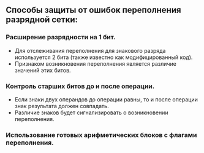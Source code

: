 ## Способы защиты от ошибок переполнения разрядной сетки:

### Расширение разрядности на 1 бит.
- Для отслеживания переполнения для знакового разряда используется 2 бита (также известно как модифицированный код).
- Признаком возникновения переполнения является различие значений этих битов.

### Контроль старших битов до и после операции.
- Если знаки двух операндов до операции равны, то и после операции знак результата должен совпадать.
- Различие знаков будет сигнализировать о возникновении переполнения.

### Использование готовых арифметических блоков с флагами переполнения.